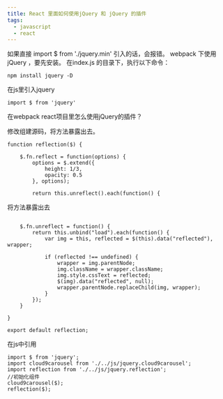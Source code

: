 ```yaml
---
title: React 里面如何使用jQuery 和 jQuery 的插件
tags:
  - javascript
  - react
---
```

如果直接 import $ from './jquery.min' 引入的话，会报错。
webpack 下使用jQuery ，要先安装。
在index.js 的目录下，执行以下命令：
```
npm install jquery -D
```
在js里引入jquery 
```
import $ from 'jquery'
```
在webpack react项目里怎么使用jQuery的插件？

修改组建源码，将方法暴露出去。
```
function reflection($) {

	$.fn.reflect = function(options) {
		options = $.extend({
			height: 1/3,
			opacity: 0.5
		}, options);

		return this.unreflect().each(function() {
```
将方法暴露出去

```

	$.fn.unreflect = function() {
		return this.unbind("load").each(function() {
			var img = this, reflected = $(this).data("reflected"), wrapper;

			if (reflected !== undefined) {
				wrapper = img.parentNode;
				img.className = wrapper.className;
				img.style.cssText = reflected;
				$(img).data("reflected", null);
				wrapper.parentNode.replaceChild(img, wrapper);
			}
		});
	}

}

export default reflection;
```
在js中引用
```
import $ from 'jquery';
import cloud9carousel from './../js/jquery.cloud9carousel';
import reflection from './../js/jquery.reflection';
//初始化组件
cloud9carousel($);
reflection($);
```